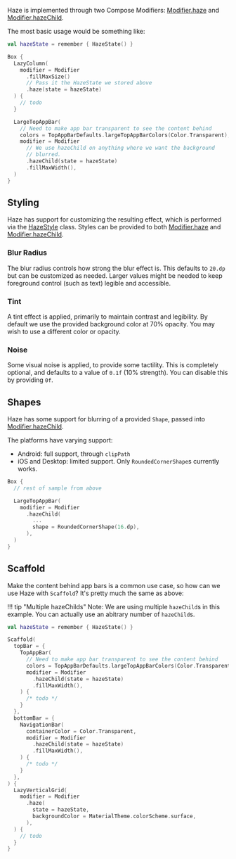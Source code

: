 Haze is implemented through two Compose Modifiers: [Modifier.haze](../api/haze/dev.chrisbanes.haze/haze.html) and [Modifier.hazeChild](../api/haze/dev.chrisbanes.haze/haze-child.html).

The most basic usage would be something like:

``` kotlin hl_lines="1 7-12 21-23"
val hazeState = remember { HazeState() }

Box {
  LazyColumn(
    modifier = Modifier
      .fillMaxSize()
      // Pass it the HazeState we stored above
      .haze(state = hazeState)
  ) {
    // todo
  }

  LargeTopAppBar(
    // Need to make app bar transparent to see the content behind
    colors = TopAppBarDefaults.largeTopAppBarColors(Color.Transparent),
    modifier = Modifier
      // We use hazeChild on anything where we want the background
      // blurred.
      .hazeChild(state = hazeState)
      .fillMaxWidth(),
  )
}
```

## Styling

Haze has support for customizing the resulting effect, which is performed via the [HazeStyle](../api/haze/dev.chrisbanes.haze/-haze-style/) class. Styles can be provided to both [Modifier.haze](../api/haze/dev.chrisbanes.haze/haze.html) and [Modifier.hazeChild](../api/haze/dev.chrisbanes.haze/haze-child.html).

### Blur Radius

The blur radius controls how strong the blur effect is. This defaults to `20.dp` but can be customized as needed. Larger values might be needed to keep foreground control (such as text) legible and accessible.

### Tint

A tint effect is applied, primarily to maintain contrast and legibility. By default we use the provided background color at 70% opacity. You may wish to use a different color or opacity.

### Noise

Some visual noise is applied, to provide some tactility. This is completely optional, and defaults to a value of `0.1f` (10% strength). You can disable this by providing `0f`.

## Shapes

Haze has some support for blurring of a provided `Shape`, passed into [Modifier.hazeChild](../api/haze/dev.chrisbanes.haze/haze-child.html).

The platforms have varying support:

- Android: full support, through `clipPath`
- iOS and Desktop: limited support. Only `RoundedCornerShape`s currently works.

``` kotlin hl_lines="10"
Box {
  // rest of sample from above

  LargeTopAppBar(
    modifier = Modifier
      .hazeChild(
        ...
        shape = RoundedCornerShape(16.dp),
      ),
  )
}
```

## Scaffold

Make the content behind app bars is a common use case, so how can we use Haze with `Scaffold`? It's pretty much the same as above:

!!! tip "Multiple hazeChilds"
    Note: We are using multiple `hazeChild`s in this example. You can actually use an abitrary number of `hazeChild`s.

``` kotlin
val hazeState = remember { HazeState() }

Scaffold(
  topBar = {
    TopAppBar(
      // Need to make app bar transparent to see the content behind
      colors = TopAppBarDefaults.largeTopAppBarColors(Color.Transparent),
      modifier = Modifier
        .hazeChild(state = hazeState)
        .fillMaxWidth(),
    ) {
      /* todo */
    }
  },
  bottomBar = {
    NavigationBar(
      containerColor = Color.Transparent,
      modifier = Modifier
        .hazeChild(state = hazeState)
        .fillMaxWidth(),
    ) {
      /* todo */
    }
  },
) {
  LazyVerticalGrid(
    modifier = Modifier
      .haze(
        state = hazeState,
        backgroundColor = MaterialTheme.colorScheme.surface,
      ),
  ) {
    // todo
  }
}
```
